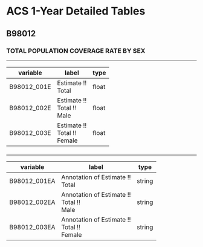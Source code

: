 # ACS 1-Year Detailed Tables

## B98012

### TOTAL POPULATION COVERAGE RATE BY SEX

___

| variable | label | type |
| ----- | ----- | ----- |
| B98012_001E | Estimate !!<br>Total | float |
| B98012_002E | Estimate !!<br>Total !!<br>Male | float |
| B98012_003E | Estimate !!<br>Total !!<br>Female | float |
### 

___

| variable | label | type |
| ----- | ----- | ----- |
| B98012_001EA | Annotation of Estimate !!<br>Total | string |
| B98012_002EA | Annotation of Estimate !!<br>Total !!<br>Male | string |
| B98012_003EA | Annotation of Estimate !!<br>Total !!<br>Female | string |

